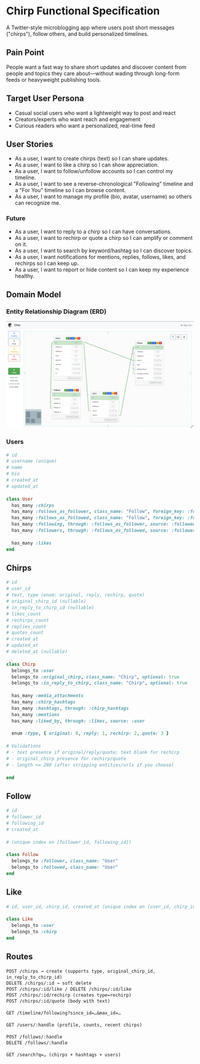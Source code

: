 <!-- Project Name and 1-liner: A clear and concise summary of the project. -->
# Chirp Functional Specification

A Twitter-style microblogging app where users post short messages ("chirps"), follow others, and build personalized timelines.

<!-- Pain Point: What problem are you solving? -->
## Pain Point

People want a fast way to share short updates and discover content from people and topics they care about—without wading through long-form feeds or heavyweight publishing tools.

<!-- Target User Persona: Who is the primary user of this application? -->
## Target User Persona

- Casual social users who want a lightweight way to post and react
- Creators/experts who want reach and engagement
- Curious readers who want a personalized, real-time feed

## User Stories

- As a user, I want to create chirps (text) so I can share updates.
- As a user, I want to like a chirp so I can show appreciation.
- As a user, I want to follow/unfollow accounts so I can control my timeline.
- As a user, I want to see a reverse-chronological "Following" timeline and a "For You" timeline so I can browse content.
- As a user, I want to manage my profile (bio, avatar, username) so others can recognize me.

### Future

- As a user, I want to reply to a chirp so I can have conversations.
- As a user, I want to rechirp or quote a chirp so I can amplify or comment on it.
- As a user, I want to search by keyword/hashtag so I can discover topics.
- As a user, I want notifications for mentions, replies, follows, likes, and rechirps so I can keep up.
- As a user, I want to report or hide content so I can keep my experience healthy.

## Domain Model

### Entity Relationship Diagram (ERD)

![erd](chirp-erd.png)

### Users

```ruby
# id
# username (unique)
# name
# bio
# created_at
# updated_at

class User
  has_many :chirps
  has_many :follows_as_follower, class_name: "Follow", foreign_key: :follower_id
  has_many :follows_as_followed, class_name: "Follow", foreign_key: :following_id
  has_many :following, through: :follows_as_follower, source: :followed
  has_many :followers, through: :follows_as_followed, source: :follower

  has_many :likes
end
```

## Chirps

```ruby
# id
# user_id
# text, type (enum: original, reply, rechirp, quote)
# original_chirp_id (nullable)
# in_reply_to_chirp_id (nullable)
# likes_count
# rechirps_count
# replies_count
# quotes_count
# created_at
# updated_at
# deleted_at (nullable)

class Chirp
  belongs_to :user
  belongs_to :original_chirp, class_name: "Chirp", optional: true
  belongs_to :in_reply_to_chirp, class_name: "Chirp", optional: true

  has_many :media_attachments
  has_many :chirp_hashtags
  has_many :hashtags, through: :chirp_hashtags
  has_many :mentions
  has_many :liked_by, through: :likes, source: :user

  enum :type, { original: 0, reply: 1, rechirp: 2, quote: 3 }

# Validations
# - text presence if original/reply/quote; text blank for rechirp
# - original_chirp presence for rechirp/quote
# - length <= 280 (after stripping entities/urls if you choose)

end
```

## Follow

```ruby
# id
# follower_id
# following_id
# created_at

# (unique index on [follower_id, following_id])

class Follow
  belongs_to :follower, class_name: "User"
  belongs_to :followed, class_name: "User"
end
```

## Like

```ruby
# id, user_id, chirp_id, created_at (unique index on [user_id, chirp_id])

class Like
  belongs_to :user
  belongs_to :chirp
end
```

## Routes

```plaintext
POST /chirps → create (supports type, original_chirp_id, in_reply_to_chirp_id)
DELETE /chirps/:id → soft delete
POST /chirps/:id/like / DELETE /chirps/:id/like
POST /chirps/:id/rechirp (creates type=rechirp)
POST /chirps/:id/quote (body with text)

GET /timeline/following?since_id=…&max_id=…

GET /users/:handle (profile, counts, recent chirps)

POST /follows/:handle
DELETE /follows/:handle

GET /search?q=… (chirps + hashtags + users)
```
